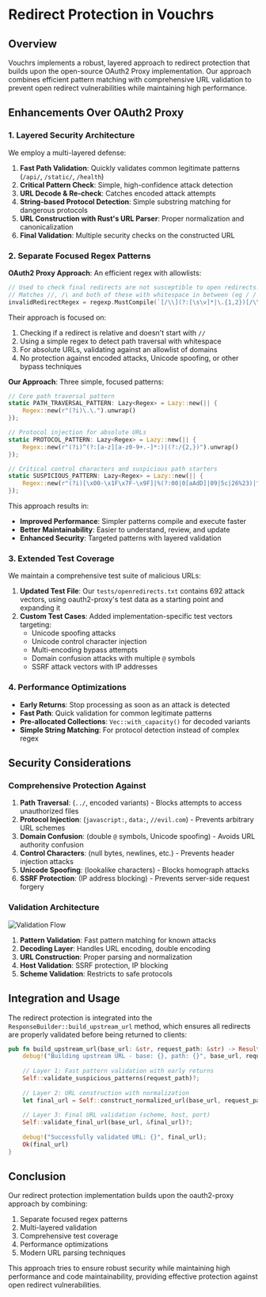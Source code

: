 # Redirect Protection in Vouchrs

## Overview

Vouchrs implements a robust, layered approach to redirect protection that builds upon the open-source OAuth2 Proxy implementation. Our approach combines efficient pattern matching with comprehensive URL validation to prevent open redirect vulnerabilities while maintaining high performance.

## Enhancements Over OAuth2 Proxy

### 1. Layered Security Architecture

We employ a multi-layered defense:

1. **Fast Path Validation**: Quickly validates common legitimate patterns (`/api/`, `/static/`, `/health`)
2. **Critical Pattern Check**: Simple, high-confidence attack detection
3. **URL Decode & Re-check**: Catches encoded attack attempts
4. **String-based Protocol Detection**: Simple substring matching for dangerous protocols
5. **URL Construction with Rust's URL Parser**: Proper normalization and canonicalization
6. **Final Validation**: Multiple security checks on the constructed URL

### 2. Separate Focused Regex Patterns

**OAuth2 Proxy Approach**: An efficient regex with allowlists:
```go
// Used to check final redirects are not susceptible to open redirects.
// Matches //, /\ and both of these with whitespace in between (eg / / or / \).
invalidRedirectRegex = regexp.MustCompile(`[/\\](?:[\s\v]*|\.{1,2})[/\\]`)
```

Their approach is focused on:
1. Checking if a redirect is relative and doesn't start with `//`
2. Using a simple regex to detect path traversal with whitespace
3. For absolute URLs, validating against an allowlist of domains
4. No protection against encoded attacks, Unicode spoofing, or other bypass techniques

**Our Approach**: Three simple, focused patterns:
```rust
// Core path traversal pattern
static PATH_TRAVERSAL_PATTERN: Lazy<Regex> = Lazy::new(|| {
    Regex::new(r"(?i)\.\.").unwrap()
});

// Protocol injection for absolute URLs
static PROTOCOL_PATTERN: Lazy<Regex> = Lazy::new(|| {
    Regex::new(r"(?i)^(?:[a-z][a-z0-9+.-]*:)|(?:/{2,})").unwrap()
});

// Critical control characters and suspicious path starters
static SUSPICIOUS_PATTERN: Lazy<Regex> = Lazy::new(|| {
    Regex::new(r"(?i)[\x00-\x1F\x7F-\x9F]|%(?:00|0[aAdD]|09|5c|26%23)|^[.@〱〵ゝーｰ]|\\|[\u{200E}\u{200F}\u{2060}-\u{2064}\u{2000}-\u{200A}]").unwrap()
});
```

This approach results in:
- **Improved Performance**: Simpler patterns compile and execute faster
- **Better Maintainability**: Easier to understand, review, and update
- **Enhanced Security**: Targeted patterns with layered validation

### 3. Extended Test Coverage

We maintain a comprehensive test suite of malicious URLs:

1. **Updated Test File**: Our `tests/openredirects.txt` contains 692 attack vectors, using oauth2-proxy's test data as a starting point and expanding it
2. **Custom Test Cases**: Added implementation-specific test vectors targeting:
   - Unicode spoofing attacks
   - Unicode control character injection
   - Multi-encoding bypass attempts
   - Domain confusion attacks with multiple `@` symbols
   - SSRF attack vectors with IP addresses

### 4. Performance Optimizations

- **Early Returns**: Stop processing as soon as an attack is detected
- **Fast Path**: Quick validation for common legitimate patterns
- **Pre-allocated Collections**: `Vec::with_capacity()` for decoded variants
- **Simple String Matching**: For protocol detection instead of complex regex

## Security Considerations

### Comprehensive Protection Against

1. **Path Traversal**: (`../`, encoded variants) - Blocks attempts to access unauthorized files
2. **Protocol Injection**: (`javascript:`, `data:`, `//evil.com`) - Prevents arbitrary URL schemes
3. **Domain Confusion**: (double `@` symbols, Unicode spoofing) - Avoids URL authority confusion
4. **Control Characters**: (null bytes, newlines, etc.) - Prevents header injection attacks
5. **Unicode Spoofing**: (lookalike characters) - Blocks homograph attacks
6. **SSRF Protection**: (IP address blocking) - Prevents server-side request forgery

### Validation Architecture

![Validation Flow](https://vouchrs.com/docs/images/redirect-protection.svg)

1. **Pattern Validation**: Fast pattern matching for known attacks
2. **Decoding Layer**: Handles URL encoding, double encoding
3. **URL Construction**: Proper parsing and normalization
4. **Host Validation**: SSRF protection, IP blocking
5. **Scheme Validation**: Restricts to safe protocols

## Integration and Usage

The redirect protection is integrated into the `ResponseBuilder::build_upstream_url` method, which ensures all redirects are properly validated before being returned to clients:

```rust
pub fn build_upstream_url(base_url: &str, request_path: &str) -> Result<String, HttpResponse> {
    debug!("Building upstream URL - base: {}, path: {}", base_url, request_path);
    
    // Layer 1: Fast pattern validation with early returns
    Self::validate_suspicious_patterns(request_path)?;
    
    // Layer 2: URL construction with normalization
    let final_url = Self::construct_normalized_url(base_url, request_path)?;
    
    // Layer 3: Final URL validation (scheme, host, port)
    Self::validate_final_url(base_url, &final_url)?;
    
    debug!("Successfully validated URL: {}", final_url);
    Ok(final_url)
}
```

## Conclusion

Our redirect protection implementation builds upon the oauth2-proxy approach by combining:

1. Separate focused regex patterns
2. Multi-layered validation
3. Comprehensive test coverage
4. Performance optimizations
5. Modern URL parsing techniques

This approach tries to ensure robust security while maintaining high performance and code maintainability, providing effective protection against open redirect vulnerabilities.
